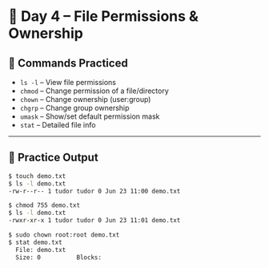 # 🔐 Day 4 – File Permissions & Ownership

## 🔧 Commands Practiced
- `ls -l` – View file permissions
- `chmod` – Change permission of a file/directory
- `chown` – Change ownership (user:group)
- `chgrp` – Change group ownership
- `umask` – Show/set default permission mask
- `stat` – Detailed file info

---

## 🧪 Practice Output

```bash
$ touch demo.txt
$ ls -l demo.txt
-rw-r--r-- 1 tudor tudor 0 Jun 23 11:00 demo.txt

$ chmod 755 demo.txt
$ ls -l demo.txt
-rwxr-xr-x 1 tudor tudor 0 Jun 23 11:01 demo.txt

$ sudo chown root:root demo.txt
$ stat demo.txt
  File: demo.txt
  Size: 0          Blocks:
